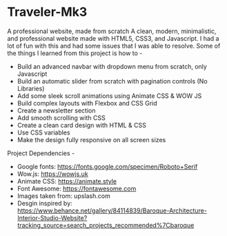 # Traveler-Mk3
A professional website, made from scratch
A clean, modern, minimalistic, and professional website made with HTML5, CSS3, and Javascript. I had a lot of fun with this and had some issues that I was able to resolve. Some of the things I learned from this project is how to -


- Build an advanced navbar with dropdown menu from scratch, only Javascript
- Build an automatic slider from scratch with pagination controls (No Libraries)
- Add some sleek scroll animations using Animate CSS & WOW JS
- Build complex layouts with Flexbox and CSS Grid
- Create a newsletter section
- Add smooth scrolling with CSS
- Create a clean card design with HTML & CSS
- Use CSS variables
- Make the design fully responsive on all screen sizes

Project Dependencies -
- Google fonts: https://fonts.google.com/specimen/Roboto+Serif
- Wow.js: https://wowjs.uk
- Animate CSS: https://animate.style
- Font Awesome: https://fontawesome.com
- Images taken from: upslash.com
- Desgin inspired by:  https://www.behance.net/gallery/84114839/Baroque-Architecture-Interior-Studio-Website?tracking_source=search_projects_recommended%7Cbaroque
